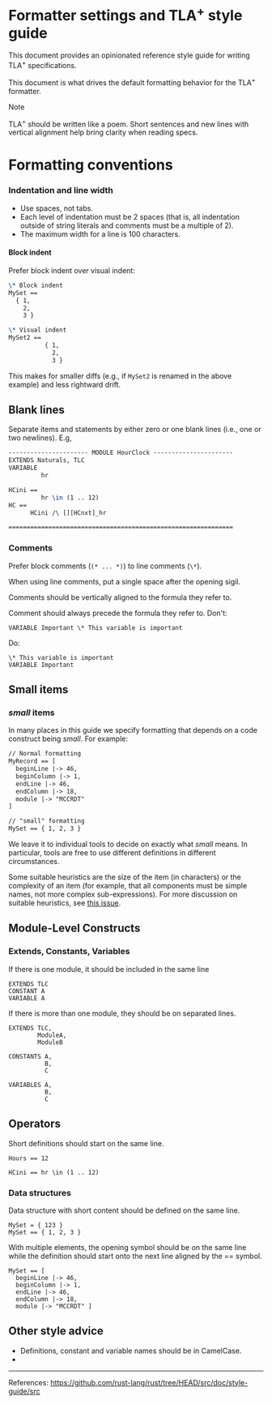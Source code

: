 # Formatter settings and TLA<sup>+</sup> style guide 
This document provides an opinionated reference style guide for writing TLA<sup>+</sup> specifications. 

This document is what drives the default formatting behavior for the TLA<sup>+</sup> formatter.

> [!NOTE] 
> TLA<sup>+</sup> should be written like a poem. Short sentences and new lines with vertical alignment help bring 
> clarity when reading specs.

# Formatting conventions

### Indentation and line width

- Use spaces, not tabs.
- Each level of indentation must be 2 spaces (that is, all indentation
  outside of string literals and comments must be a multiple of 2).
- The maximum width for a line is 100 characters.

#### Block indent

Prefer block indent over visual indent:

```latex
\* Block indent
MySet == 
  { 1,
    2,
    3 }

\* Visual indent
MySet2 == 
          { 1,
            2,
            3 }
```

This makes for smaller diffs (e.g., if `MySet2` is renamed in the above
example) and less rightward drift.

## Blank lines
Separate items and statements by either zero or one blank lines (i.e., one or two newlines). E.g,
```latex
---------------------- MODULE HourClock ----------------------
EXTENDS Naturals, TLC
VARIABLE
         hr

HCini ==
         hr \in (1 .. 12)
HC ==
      HCini /\ [][HCnxt]_hr

==============================================================

```

### Comments

Prefer block comments (`(* ... *)`) to line comments (`\*`).

When using line comments, put a single space after the opening sigil.

Comments should be vertically aligned to the formula they refer to.

Comment should always precede the formula they refer to.
Don't:
```tla
VARIABLE Important \* This variable is important
```
Do:
```tla
\* This variable is important
VARIABLE Important 
```

## Small items

### *small* items

In many places in this guide we specify formatting that depends on a code
construct being *small*. For example:

```latex
// Normal formatting
MyRecord == [
  beginLine |-> 46,
  beginColumn |-> 1,
  endLine |-> 46,
  endColumn |-> 18,
  module |-> "MCCRDT"
]

// "small" formatting
MySet == { 1, 2, 3 }
```

We leave it to individual tools to decide on exactly what *small* means. In
particular, tools are free to use different definitions in different
circumstances.

Some suitable heuristics are the size of the item (in characters) or the
complexity of an item (for example, that all components must be simple names,
not more complex sub-expressions). For more discussion on suitable heuristics,
see [this issue](https://github.com/rust-lang-nursery/fmt-rfcs/issues/47).


## Module-Level Constructs
### Extends, Constants, Variables
If there is one module, it should be included in the same line
```
EXTENDS TLC
CONSTANT A
VARIABLE A
```
If there is more than one module, they should be on separated lines.
```
EXTENDS TLC, 
        ModuleA, 
        ModuleB

CONSTANTS A,
          B,
          C

VARIABLES A,
          B,
          C
```

## Operators
Short definitions should start on the same line.
```
Hours == 12

HCini == hr \in (1 .. 12)
```

### Data structures
Data structure with short content should be defined on the same line.
```
MySet = { 123 }
MySet == { 1, 2, 3 }
```
With multiple elements, the opening symbol should be on the same line while the definition should start onto the next line aligned by the == symbol.
```
MySet == [
  beginLine |-> 46,
  beginColumn |-> 1,
  endLine |-> 46,
  endColumn |-> 18,
  module |-> "MCCRDT" ]
```

## Other style advice
* Definitions, constant and variable names should be in CamelCase.
* 

----

References: https://github.com/rust-lang/rust/tree/HEAD/src/doc/style-guide/src

